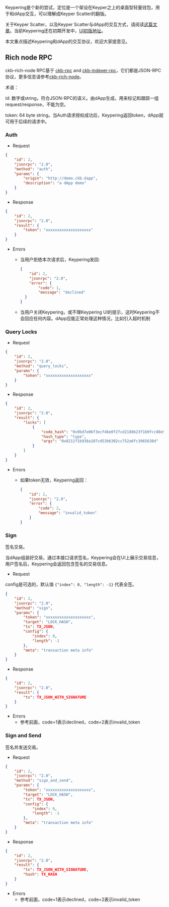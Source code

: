Keypering是个新的尝试，定位是一个架设在Keyper之上的桌面型轻量钱包，用于和dApp交互，可以理解成Keyper Scatter的翻版。

关于Keyper Scatter，以及Keyper Scatter与dApp的交互方式，请阅读[这篇文章](https://talk.nervos.org/t/keyper-scatter-dapp/4430)。当前Keypering还在初期开发中，[UI初版地址](https://github.com/liusong1111/keypering-ui)。

本文重点描述Keypering和dApp的交互协议，欢迎大家提意见。



## Rich node RPC

ckb-rich-node RPC基于 [ckb-rpc](https://github.com/nervosnetwork/ckb/blob/master/rpc/README.md) and [ckb-indexer-rpc](https://github.com/quake/ckb-indexer/blob/master/README.md)，它们都是JSON-RPC协议，更多信息请参考[ckb-rich-node](https://github.com/ququzone/ckb-rich-node)。



术语：

id: 数字或string，符合JSON-RPC的语义。由dApp生成，用来标记和跟踪一组request/response，不能为空。

token:  64 byte string。当Auth请求授权成功后，Keypering返回token，dApp就可用于后续的请求中。 

### Auth

- Request

```json
{
    "id": 2,
    "jsonrpc": "2.0",
    "method": "auth",
    "params": {
        "origin": "http://demo.ckb.dapp",
        "description": "a dApp demo"
    }
}
```

- Response

```json
{
    "id": 2,
    "jsonrpc": "2.0",
    "result": {
        "token": "xxxxxxxxxxxxxxxxxxxx"
    }
}
```

* Errors

  * 当用户拒绝本次请求后，Keypering发回:

    ```json
    {
        "id": 2,
        "jsonrpc": "2.0",
        "error": {
            "code": 1,
            "message": "declined"
      }
    }
    ```
  
  * 当用户关闭Keypering，或不理Keypering UI的提示，这时Keypering不会回应任何内容。dApp应能正常处理这种情况，比如引入超时机制

### Query Locks

- Request

```json
{
    "id": 2,
    "jsonrpc": "2.0",
    "method": "query_locks",
    "params": {
        "token": "xxxxxxxxxxxxxxxxxxxx"
    }
}
```

- Response

```json
{
    "id": 2,
    "jsonrpc": "2.0",
    "result": {
        "locks": [
            {
                "code_hash": "0x9bd7e06f3ecf4be0f2fcd2188b23f1b9fcc88e5d4b65a8637b17723bbda3cce8",
                "hash_type": "type",
                "args": "0x8211f1b938a107cd53b6302cc752a6fc3965638d"
            }
        ]
    }
}
```

* Errors

  * 如果token无效，Keypering返回：

    ```json
    {
        "id": 2,
        "jsonrpc": "2.0",
        "error": {
            "code": 2,
            "message": "invalid_token"
        }
    }
    ```

### Sign

签名交易。

当dApp组装好交易，通过本接口请求签名，Keypering会在UI上展示交易信息，用户签名后，Keypering会返回包含签名的交易信息。

- Request

config是可选的，默认值 `{"index": 0, "length": -1}` 代表全签。

```json
{
    "id": 2,
    "jsonrpc": "2.0",
    "method": "sign",
    "params": {
        "token": "xxxxxxxxxxxxxxxxxxxx",
        "target": "LOCK_HASH",
        "tx": TX_JSON,
        "config": {
            "index": 0,
            "length": -1
        },
        "meta": "transaction meta info"
    }
}
```

- Response

```json
{
    "id": 2,
    "jsonrpc": "2.0",
    "result": {
        "tx": TX_JSON_WITH_SIGNATURE
    }
}
```

* Errors
  * 参考前面，code=1表示declined，code=2表示invalid_token

### Sign and Send

签名并发送交易。

- Request

```json
{
    "id": 2,
    "jsonrpc": "2.0",
    "method": "sign_and_send",
    "params": {
        "token": "xxxxxxxxxxxxxxxxxxxx",
        "target": "LOCK_HASH",
        "tx": TX_JSON,
        "config": {
            "index": 0,
            "length": -1
        },
        "meta": "transaction meta info"
    }
}
```

- Response

```json
{
    "id": 2,
    "jsonrpc": "2.0",
    "result": {
        "tx": TX_JSON_WITH_SIGNATURE,
        "hash": TX_HASH
    }
}
```

* Errors
  * 参考前面，code=1表示declined，code=2表示invalid_token
